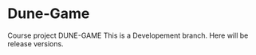 Dune-Game
=========

Course project DUNE-GAME
This is a Developement branch. Here will be release versions.
